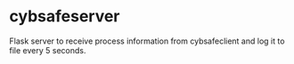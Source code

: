 # cybsafeserver
Flask server to receive process information from cybsafeclient and log it to file every 5 seconds.
